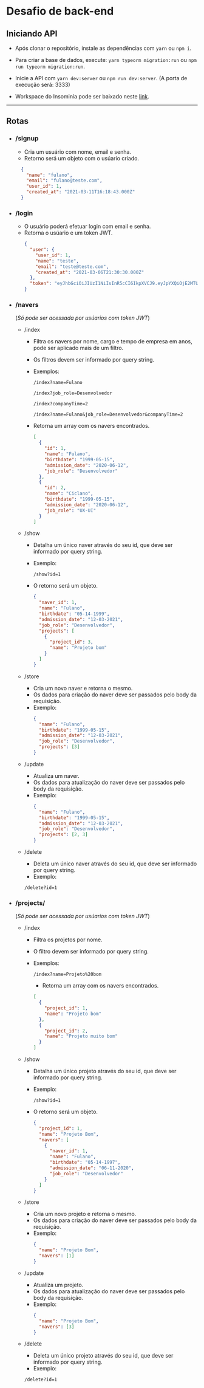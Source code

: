 # Desafio de back-end

## Iniciando API

- Após clonar o repositório, instale as dependências com `yarn` ou `npm i`.

- Para criar a base de dados, execute: `yarn typeorm migration:run` ou `npm run typeorm migration:run`.

- Inicie a API com `yarn dev:server` ou `npm run dev:server`. (A porta de execução será: 3333)

- Workspace do Insominia pode ser baixado neste [link](https://doc-14-2s-docs.googleusercontent.com/docs/securesc/29otrubh7vk12j6udstqounv8mea28cc/m5ca3ubk1ke5nm1kouoqp4vsvh87pruu/1615480350000/01698077691459988657/01698077691459988657/1eVHLoMbOWjEXF1Dj14Q2TG8rE1x_RuPA?e=download&authuser=0).
---
## Rotas
- ### /signup
  - Cria um usuário com nome, email e senha.
  - Retorno será um objeto com o usúario criado.
  ```json
    {
      "name": "fulano",
      "email": "fulano@teste.com",
      "user_id": 1,
      "created_at": "2021-03-11T16:18:43.000Z"
    }
- ### /login
  - O usuário poderá efetuar login com email e senha.
  - Retorna o usúario e um token JWT.
    ```json
    {
      "user": {
        "user_id": 1,
        "name": "teste",
        "email": "teste@teste.com",
        "created_at": "2021-03-06T21:30:30.000Z"
      },
      "token": "eyJhbGciOiJIUzI1NiIsInR5cCI6IkpXVCJ9.eyJpYXQiOjE2MTU0MTUwMjYsImV4cCI6MTYxNTU4NzgyNiwic3ViIjoiMSJ9.Isvj5-7GeUOSL_XDKO4260dRIYbJo1ZfI2U-8zRprMY"
    }
- ### /navers

  (*Só pode ser acessada por usúarios com token JWT*)

  - /index
    - Filtra os navers por nome, cargo e tempo de empresa em anos, pode ser aplicado mais de um filtro.
    - Os filtros devem ser informado por query string.
    - Exemplos:

      `/index?name=Fulano`

      `/index?job_role=Desenvolvedor`

      `/index?companyTime=2`

      `/index?name=Fulano&job_role=Desenvolvedor&companyTime=2`

    - Retorna um array com os navers encontrados.
      ```json
      [
        {
          "id": 1,
          "name": "Fulano",
          "birthdate": "1999-05-15",
          "admission_date": "2020-06-12",
          "job_role": "Desenvolvedor"
        },
        {
          "id": 2,
          "name": "Ciclano",
          "birthdate": "1999-05-15",
          "admission_date": "2020-06-12",
          "job_role": "UX-UI"
        }
      ]

  - /show
    - Detalha um único naver através do seu id, que deve ser informado por query string.
    - Exemplo:

      `/show?id=1`

    - O retorno será um objeto.
      ```json
      {
        "naver_id": 1,
        "name": "Fulano",
        "birthdate": "05-14-1999",
        "admission_date": "12-03-2021",
        "job_role": "Desenvolvedor",
        "projects": [
          {
            "project_id": 3,
            "name": "Projeto bom"
          }
        ]
      }

  - /store
    - Cria um novo naver e retorna o mesmo.
    - Os dados para criação do naver deve ser passados pelo body da requisição.
    - Exemplo:
      ```json
      {
        "name": "Fulano",
        "birthdate": "1999-05-15",
        "admission_date": "12-03-2021",
        "job_role": "Desenvolvedor",
        "projects": [3]
      }

  - /update
    - Atualiza um naver.
    - Os dados para atualização do naver deve ser passados pelo body da requisição.
    - Exemplo:
      ```json
      {
        "name": "Fulano",
        "birthdate": "1999-05-15",
        "admission_date": "12-03-2021",
        "job_role": "Desenvolvedor",
        "projects": [2, 3]
      }

  - /delete
    - Deleta um único naver através do seu id, que deve ser informado por query string.
    - Exemplo:

    `/delete?id=1`

- ### /projects/

  (*Só pode ser acessada por usúarios com token JWT*)

  - /index
    - Filtra os projetos por nome.
    - O filtro devem ser informado por query string.
    - Exemplos:

      `/index?name=Projeto%20bom`

      - Retorna um array com os navers encontrados.
      ```json
      [
        {
          "project_id": 1,
          "name": "Projeto bom"
        },
        {
          "project_id": 2,
          "name": "Projeto muito bom"
        }
      ]

  - /show
    - Detalha um único projeto através do seu id, que deve ser informado por query string.
    - Exemplo:

      `/show?id=1`

    - O retorno será um objeto.
      ```json
      {
        "project_id": 1,
        "name": "Projeto Bom",
        "navers": [
          {
            "naver_id": 1,
            "name": "Fulano",
            "birthdate": "05-14-1997",
            "admission_date": "06-11-2020",
            "job_role": "Desenvolvedor"
          }
        ]
      }

  - /store
    - Cria um novo projeto e retorna o mesmo.
    - Os dados para criação do naver deve ser passados pelo body da requisição.
    - Exemplo:
      ```json
      {
        "name": "Projeto Bom",
        "navers": [1]
      }

  - /update
    - Atualiza um projeto.
    - Os dados para atualização do naver deve ser passados pelo body da requisição.
    - Exemplo:
      ```json
      {
        "name": "Projeto Bom",
        "navers": [3]
      }
  - /delete
    - Deleta um único projeto através do seu id, que deve ser informado por query string.
    - Exemplo:

    `/delete?id=1`


